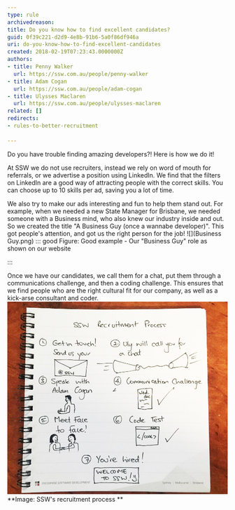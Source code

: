 ```yaml
---
type: rule
archivedreason: 
title: Do you know how to find excellent candidates?
guid: 0f39c221-d2d9-4e8b-91b6-5a0f86df946a
uri: do-you-know-how-to-find-excellent-candidates
created: 2018-02-19T07:23:43.0000000Z
authors:
- title: Penny Walker
  url: https://ssw.com.au/people/penny-walker
- title: Adam Cogan
  url: https://ssw.com.au/people/adam-cogan
- title: Ulysses Maclaren
  url: https://ssw.com.au/people/ulysses-maclaren
related: []
redirects:
- rules-to-better-recruitment

---
```


Do you have trouble finding amazing developers?! Here is how we do it!




<!--endintro-->

At SSW we do not use recruiters, instead we rely on word of mouth for referrals, or we advertise a position using LinkedIn. We find that the filters on LinkedIn are a good way of attracting people with the correct skills. You can choose up to 10 skills per ad, saving you a lot of time.

We also try to make our ads interesting and fun to help them stand out. For example, when we needed a new State Manager for Brisbane, we needed someone with a Business mind, who also knew our industry inside and out. So we created the title "A Business Guy (once a wannabe developer)". This got people's attention, and got us the right person for the job!
![](Business Guy.png)
::: good
Figure: Good example - Our "Business Guy" role as shown on our website

:::


Once we have our candidates, we call them for a chat, put them through a communications challenge, and then a coding challenge. This ensures that we find people who are the right cultural fit for our company, as well as a kick-arse consultant and coder.
![](Recruitmentbright.jpg) **Image: SSW's recruitment process
**

